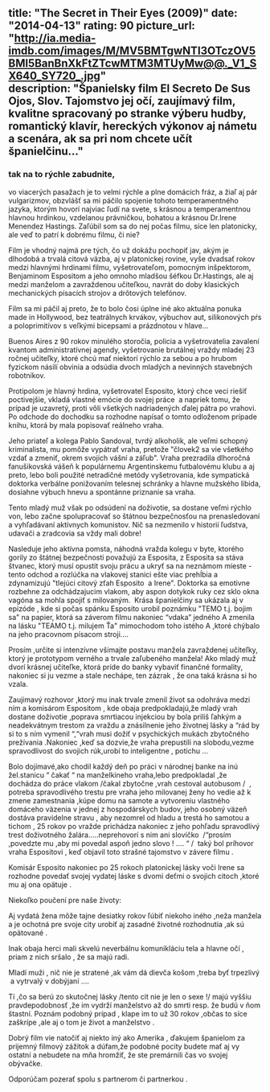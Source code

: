 title: "The Secret in Their Eyes (2009)"
date: "2014-04-13"
rating: 90
picture_url: "http://ia.media-imdb.com/images/M/MV5BMTgwNTI3OTczOV5BMl5BanBnXkFtZTcwMTM3MTUyMw@@._V1_SX640_SY720_.jpg"	
description: "Španielsky film __El Secreto De Sus Ojos__, Slov. __Tajomstvo jej očí__, zaujímavý film, kvalitne spracovaný po stranke výberu hudby, romantický klavír, hereckých výkonov aj námetu a scenára, ak sa pri nom chcete učít španielčinu..."
---

### tak na to rýchle zabudnite, 

vo viacerých pasažach je to velmi rýchle a plne domácich fráz, a žiaľ aj pár vulgarizmov, obzvlášť sa mi páčilo spojenie tohoto temperamentného jazyka, ktorým hovorí najviac ľudí na svete, s krásnou a temperamentnou hlavnou hrdinkou, vzdelanou právničkou, bohatou a krásnou Dr.Irene Menendez Hastings. Zaľúbil som sa do nej počas filmu, síce len platonicky, ale veď to patrí k dobrému filmu, či nie? 

Film je vhodný najmä pre tých, čo už dokážu pochopiť jav, akým je dlhodobá a trvalá citová väzba, aj v platonickej rovine, vyše dvadsať rokov medzi hlavnými hrdinami filmu, vyšetrovateľom, pomocným inšpektorom, Benjaminom Espositom a jeho omnoho mladšou šéfkou Dr.Hastings, ale aj medzi manželom a zavraždenou učiteľkou, navrát do doby klasických mechanických písacích strojov a drôtových telefónov. 

Film sa mi páčil aj preto, že to bolo čosi úplne iné ako aktuálna ponuka made in Hollywood, bez teatrálnych krvákov, výbuchov aut, silikonových pŕs a poloprimitívov
s veľkými bicepsami a prázdnotou v hlave… 

Buenos Aires z 90 rokov minulého storočia, policia a vyšetrovatelia zavalení kvantom administratívnej agendy, vyšetrovanie brutálnej vraždy mladej 23 ročnej učiteľky, ktoré chcú mať niektorí rýchlo za sebou a po hrubom fyzickom násilí obvinia a odsúdia dvoch mladých a nevinných stavebných robotníkov.

Protipolom je hlavný hrdina, vyšetrovatel Esposito, ktorý chce veci riešiť poctivejšie, vkladá vlastné emócie do svojej práce  a napriek tomu, že prípad je uzavretý, proti vôli všetkých nadriadených ďalej pátra po vrahovi. Po odchode do dochodku sa rozhodne napísať o tomto odloženom prípade knihu, ktorá by mala popisovať reálneho vraha.
 
Jeho priateľ a kolega Pablo Sandoval, tvrdý alkoholik, ale veľmi schopný kriminalista, mu pomôže vypátrať vraha, pretože "človek2 sa vie všetkého vzdať a zmeniť, okrem svojich vášní a záľub". Vraha prezradila dlhoročná fanušikovská vášeň k populárnemu Argentinskemu futbalovému klubu a aj preto, lebo boli použité netradičné metódy vyšetrovania, kde sympatická doktorka verbálne ponižovaním telesnej schránky a hlavne mužského libida, dosiahne výbuch hnevu a spontánne priznanie sa vraha.

Tento mladý muž však po odsúdení na doživotie, sa dostane veľmi rýchlo von, lebo začne spolupracovať so štátnou bezpečnosťou na prenasledovaní a vyhľadávaní aktívnych komunistov. Nič sa nezmenilo v historií ľudstva, udavači a zradcovia sa vždy mali dobre! 

Nasleduje jeho aktívna pomsta, náhodná vražda kolegu v byte, ktorého gorily zo štátnej bezpečnosti považujú za Esposita, z Esposita sa stáva štvanec, ktorý musí opustit svoju prácu a ukryť sa na neznámom mieste - tento odchod a rozlúčka na vlakovej stanici ešte viac prehĺbia a zdynamizujú "tlejúci citový zťah Esposito  a Irene". Doktorka sa emotivne rozbehne za odchádzajucim vlakom, aby aspon dotykok ruky cez sklo okna vagóna sa mohla spojiť s milovaným.  
Krása španielčiny sa ukázala aj v epizóde , kde si počas spánku Esposito urobil poznámku "TEMO t.j. bojim sa" na papier, ktorá sa záverom filmu nakoniec “vdaka” jedného A zmenila na lásku "TEAMO t.j. milujem Ťa" mimochodom toho istého A ,ktoré chýbalo na jeho pracovnom písacom stroji….

Prosím ,určite si intenzívne všimajte postavu manžela zavraždenej učiteľky, ktorý je prototypom verného a trvale zaľubeného manžela! Ako mladý muž dvorí krásnej učiteľke, ktorá príde do banky vybaviť finančné formality, nakoniec si ju vezme a stale nechápe, ten zázrak , že ona taká krásna si ho vzala.

Zaujimavý rozhovor ,ktorý mu inak trvale zmenil život sa odohráva medzi ním a komisárom Espositom , kde obaja predpokladajú,že mladý vrah dostane doživotie ,poprava smrtiacou injekciou by bola priliš ľahkým a neadekvátnym trestom za vraždu a znásilnenie jeho životnej lásky a “rád by si to s ním vymenil “,“vrah musi dožiť v psychických mukách zbytočného prežívania .Nakoniec ,keď sa dozvie,že vraha prepustili na slobodu,vezme spravodlivost do svojich rúk,urobí to inteligentne , potichu ...

Bolo dojímavé,ako chodil každý deň po práci v národnej banke na inú žel.stanicu “ čakať “ na manželkineho vraha,lebo predpokladal ,že dochádza do práce vlakom /čakal zbytočne ,vrah cestoval autobusom /  , potreba spravodlivého trestu pre vraha jeho milovanej ženy ho vedie až k zmene zamestnania ,kúpe domu na samote a vytvoreniu vlastného domáceho väzenia v jednej z hospodárskych budov, jeho osobný väzeň dostáva pravidelne stravu , aby nezomrel od hladu a trestá ho samotou a tichom , 25 rokov po vražde prichádza nakoniec z jeho pohľadu spravodlivý trest doživotného žalára…..neprehovorí s nim ani slovíčko  /“prosím ,povedzte mu ,aby mi povedal aspoň jedno slovo ! …. “ /  taký bol príhovor vraha Espositovi , keď objavil toto strašné tajomstvo v závere filmu .

Komisár Esposito nakoniec po 25 rokoch platonickej lásky voči Irene
sa rozhodne povedať svojej vydatej láske s dvomi deťmi o svojich citoch ,ktoré mu aj ona opätuje .

Niekoľko poučení pre naše životy:

Aj vydatá žena môže tajne desiatky rokov ľúbiť niekoho iného ,neža manžela a je ochotná pre svoje city urobiť aj zasadné životné rozhodnutia ,ak sú opätované .

Inak obaja herci mali skvelú neverbálnu komunikláciu tela a hlavne očí , priam z nich sršalo , že sa majú radi.

Mladí muži , nič nie je stratené ,ak vám dá dievča košom ,treba byť trpezlivý  a vytrvalý v dobýjaní ….

Tí ,čo sa berú zo skutočnej lásky /tento cit nie je len o sexe !/ majú vyššiu pravdepodobnosť ,že im vydrží manželstvo až do smrti resp. že budú v ňom štastní.
Poznám podobný prípad , klape im to už 30 rokov ,občas to síce zaškrípe ,ale aj o tom je život a manželstvo .

Dobrý film vie natočiť aj niekto iný ako Amerika , ďakujem španielom 
za prijemný filmový zážitok a dúfam,že podobné pocity budete mať aj vy ostatní a nebudete na mňa hromžiť, že ste premárnili čas vo svojej obývačke.

Odporúčam pozerať spolu s partnerom či partnerkou . 